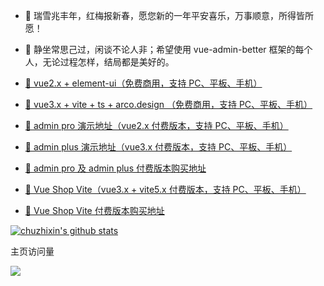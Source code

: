 - 🔖 瑞雪兆丰年，红梅报新春，愿您新的一年平安喜乐，万事顺意，所得皆所愿！
- 🐛 静坐常思己过，闲谈不论人非；希望使用 vue-admin-better 框架的每个人，无论过程怎样，结局都是美好的。

- [🎉 vue2.x + element-ui（免费商用，支持 PC、平板、手机）](https://vue-admin-beautiful.com/vue-admin-beautiful-element/?hmsr=github&hmpl=&hmcu=&hmkw=&hmci=)

- [🎉 vue3.x + vite + ts + arco.design （免费商用，支持 PC、平板、手机）](https://vue-admin-beautiful.com/vue-admin-arco/?hmsr=github&hmpl=&hmcu=&hmkw=&hmci=)

- [🚀 admin pro 演示地址（vue2.x 付费版本，支持 PC、平板、手机）](https://vue-admin-beautiful.com/admin-pro/?hmsr=github&hmpl=&hmcu=&hmkw=&hmci=)

- [🚀 admin plus 演示地址（vue3.x 付费版本，支持 PC、平板、手机）](https://vue-admin-beautiful.com/admin-plus/?hmsr=github&hmpl=&hmcu=&hmkw=&hmci=)

- [📌 admin pro 及 admin plus 付费版本购买地址](https://vue-admin-beautiful.com/authorization/)

- [🚀 Vue Shop Vite（vue3.x + vite5.x 付费版本，支持 PC、平板、手机）](https://vue-admin-beautiful.com/shop-vite/)

- [📌 Vue Shop Vite 付费版本购买地址](https://vue-admin-beautiful.com/authorization/shop-vite.html)

[![chuzhixin's github stats](https://github-readme-stats.vercel.app/api?username=chuzhixin&theme=default&show_icons=true&bg_color=30,11998e,44b984&title_color=fff&text_color=fff&icon_color=ffffff&include_all_commits=true)](https://github.com/chuzhixin/vue-admin-better)

主页访问量<br>

![](https://profile-counter.glitch.me/chuzhixin/count.svg)

